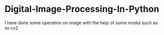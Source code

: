 # Digital-Image-Processing-In-Python
I have done some operation on image with the help of some modul such as iio cv2 
